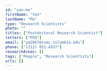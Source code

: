 ```yaml
---
id: "yan-mo"
firstName: "Yan"
lastName: "Mo"
type: "Research Scientists"
photo: ""
titles: ["Postdoctoral Research Scientist"]
letters: ["PhD"]
email: ["ym2667@cumc.columbia.edu"]
phone: ["(212) 851-4937"]
researchAreas: []
tags: ["People", "Research Scientists"]
urls: []
---
```

